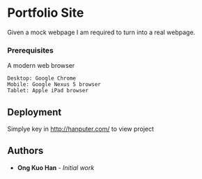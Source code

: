 # Portfolio Site

Given a mock webpage I am required to turn into a real webpage.

### Prerequisites

A modern web browser

```
Desktop: Google Chrome
Mobile: Google Nexus 5 browser
Tablet: Apple iPad browser
```
## Deployment

Simplye key in http://hanputer.com/ to view project

## Authors

* **Ong Kuo Han** - *Initial work* 

